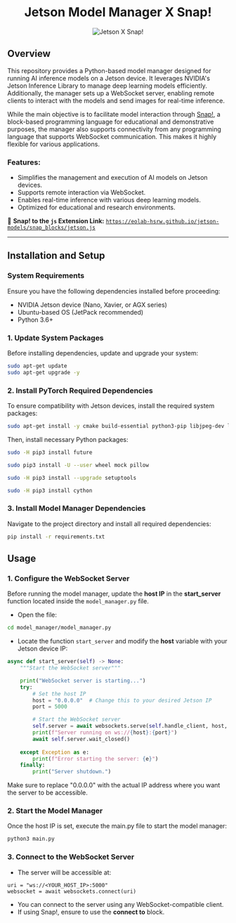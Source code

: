 <h1 align = "center">Jetson Model Manager X Snap! </h1>

<p align="center">
  <img src="https://github.com/user-attachments/assets/c9056f44-5639-41bb-b2b1-2473cf0680e9" alt="Jetson X Snap!" />
</p>

## Overview

This repository provides a Python-based model manager designed for running AI inference models on a Jetson device. It leverages NVIDIA's Jetson Inference Library to manage deep learning models efficiently. Additionally, the manager sets up a WebSocket server, enabling remote clients to interact with the models and send images for real-time inference.

While the main objective is to facilitate model interaction through [Snap!](https://snap.berkeley.edu/), a block-based programming language for educational and demonstrative purposes, the manager also supports connectivity from any programming language that supports WebSocket communication. This makes it highly flexible for various applications.

### Features:
- Simplifies the management and execution of AI models on Jetson devices.
- Supports remote interaction via WebSocket.
- Enables real-time inference with various deep learning models.
- Optimized for educational and research environments.

🔗 **Snap! to the `js` Extension Link:** [`https://eolab-hsrw.github.io/jetson-models/snap_blocks/jetson.js`](https://eolab-hsrw.github.io/jetson-models/snap_blocks/jetson.js)

---

## Installation and Setup

### System Requirements
Ensure you have the following dependencies installed before proceeding:
- NVIDIA Jetson device (Nano, Xavier, or AGX series)
- Ubuntu-based OS (JetPack recommended)
- Python 3.6+

### 1. Update System Packages

Before installing dependencies, update and upgrade your system:

```sh
sudo apt-get update
sudo apt-get upgrade -y
```

### 2. Install PyTorch Required Dependencies
To ensure compatibility with Jetson devices, install the required system packages:

```sh
sudo apt-get install -y cmake build-essential python3-pip libjpeg-dev libopenblas-dev libopenmpi-dev libomp-dev
```

Then, install necessary Python packages:

```sh
sudo -H pip3 install future
```

```sh
sudo pip3 install -U --user wheel mock pillow
```

```sh
sudo -H pip3 install --upgrade setuptools
```

```sh
sudo -H pip3 install cython
```

### 3. Install Model Manager Dependencies

Navigate to the project directory and install all required dependencies:

```sh
pip install -r requirements.txt
```

## Usage

### 1. Configure the WebSocket Server

Before running the model manager, update the **host IP** in the **start_server** function located inside the `model_manager.py` file.

* Open the file:

```bash
cd model_manager/model_manager.py
```

* Locate the function `start_server` and modify the **host** variable with your Jetson device IP:

```python
async def start_server(self) -> None:
    """Start the WebSocket server"""

    print("WebSocket server is starting...")
    try:
        # Set the host IP
        host = "0.0.0.0"  # Change this to your desired Jetson IP
        port = 5000

        # Start the WebSocket server
        self.server = await websockets.serve(self.handle_client, host, port)
        print(f"Server running on ws://{host}:{port}")    
        await self.server.wait_closed()
        
    except Exception as e:
        print(f"Error starting the server: {e}")
    finally:
        print("Server shutdown.")
```

Make sure to replace "0.0.0.0" with the actual IP address where you want the server to be accessible.

### 2. Start the Model Manager

Once the host IP is set, execute the main.py file to start the model manager:

```sh
python3 main.py
```

### 3.  Connect to the WebSocket Server

* The server will be accessible at:

```python3
uri = "ws://<YOUR_HOST_IP>:5000"
websocket = await websockets.connect(uri)
```

* You can connect to the server using any WebSocket-compatible client.
* If using Snap!, ensure to use the **connect to** block.
